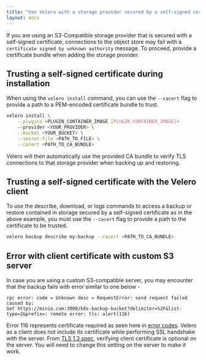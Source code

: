 ```yaml
---
title: "Use Velero with a storage provider secured by a self-signed certificate"
layout: docs
---
```


If you are using an S3-Compatible storage provider that is secured with a self-signed certificate, connections to the object store may fail with a `certificate signed by unknown authority` message.
To proceed, provide a certificate bundle when adding the storage provider.

## Trusting a self-signed certificate during installation

When using the `velero install` command, you can use the `--cacert` flag to provide a path
to a PEM-encoded certificate bundle to trust.

```bash
velero install \
    --plugins <PLUGIN_CONTAINER_IMAGE [PLUGIN_CONTAINER_IMAGE]>
    --provider <YOUR_PROVIDER> \
    --bucket <YOUR_BUCKET> \
    --secret-file <PATH_TO_FILE> \
    --cacert <PATH_TO_CA_BUNDLE>
```

Velero will then automatically use the provided CA bundle to verify TLS connections to
that storage provider when backing up and restoring.

## Trusting a self-signed certificate with the Velero client

To use the describe, download, or logs commands to access a backup or restore contained
in storage secured by a self-signed certificate as in the above example, you must use
the `--cacert` flag to provide a path to the certificate to be trusted.

```bash
velero backup describe my-backup --cacert <PATH_TO_CA_BUNDLE>
```

## Error with client certificate with custom S3 server

In case you are using a custom S3-compatible server, you may encounter that the backup fails with error similar to one below -

```
rpc error: code = Unknown desc = RequestError: send request failed caused by:
Get https://minio.com:3000/k8s-backup-bucket?delimiter=%2F&list-type=2&prefix=: remote error: tls: alert(116)
```

Error 116 represents certificate required as seen here in [error codes](https://datatracker.ietf.org/doc/html/rfc8446#appendix-B.2).
Velero as a client does not include its certificate while performing SSL handshake with the server.
From [TLS 1.3 spec](https://tools.ietf.org/html/rfc8446), verifying client certificate is optional on the server.
You will need to change this setting on the server to make it work.
